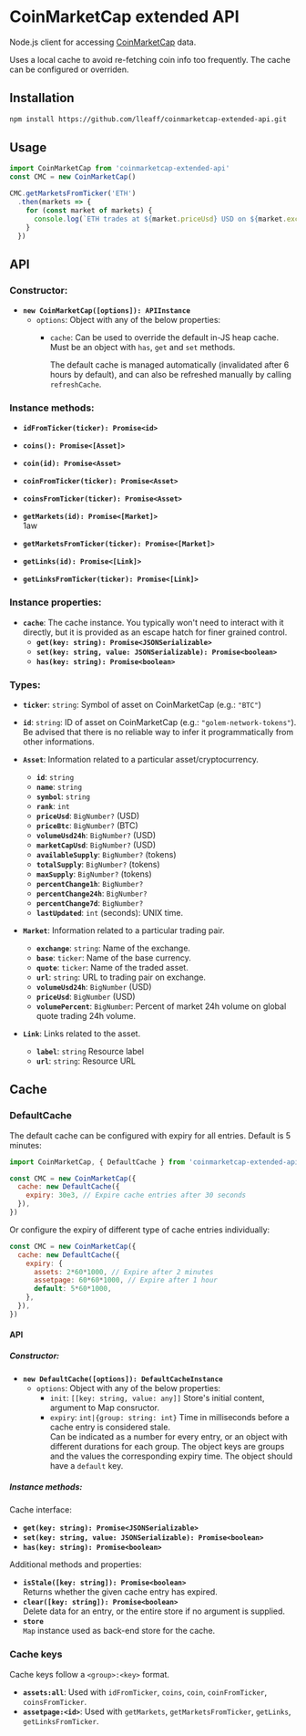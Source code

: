 # CoinMarketCap extended API

Node.js client for accessing [CoinMarketCap](https://coinmarketcap.com/) data.

Uses a local cache to avoid re-fetching coin info too frequently.
The cache can be configured or overriden.

## Installation

```sh
npm install https://github.com/lleaff/coinmarketcap-extended-api.git
```

## Usage

```javascript
import CoinMarketCap from 'coinmarketcap-extended-api'
const CMC = new CoinMarketCap()

CMC.getMarketsFromTicker('ETH')
  .then(markets => {
    for (const market of markets) {
      console.log(`ETH trades at ${market.priceUsd} USD on ${market.exchange}.`)
    }
  })
```

## API

### Constructor:

* **`new CoinMarketCap([options]): APIInstance`**  
  * `options`: Object with any of the below properties:  
    * `cache`: Can be used to override the default in-JS heap cache.  
               Must be an object with `has`, `get` and `set` methods.  

      The default cache is managed automatically (invalidated after 6 hours by default), and can also be refreshed manually by calling `refreshCache`.


### Instance methods:

* **`idFromTicker(ticker): Promise<id>`**  

* **`coins(): Promise<[Asset]>`**  

* **`coin(id): Promise<Asset>`**  

* **`coinFromTicker(ticker): Promise<Asset>`**  

* **`coinsFromTicker(ticker): Promise<Asset>`**  

* **`getMarkets(id): Promise<[Market]>`**  
1aw
* **`getMarketsFromTicker(ticker): Promise<[Market]>`**  

* **`getLinks(id): Promise<[Link]>`**  

* **`getLinksFromTicker(ticker): Promise<[Link]>`**  

### Instance properties:

* **`cache`**: The cache instance. You typically won't need to interact with it directly, but it is provided as an escape hatch for finer grained control.  
  * **`get(key: string): Promise<JSONSerializable>`**  
  * **`set(key: string, value: JSONSerializable): Promise<boolean>`**  
  * **`has(key: string): Promise<boolean>`**  

### Types:

* **`ticker`**: `string`: Symbol of asset on CoinMarketCap (e.g.: `"BTC"`)  

* **`id`**: `string`: ID of asset on CoinMarketCap (e.g.: `"golem-network-tokens"`). Be advised that there is no reliable way to infer it programmatically from other informations.  

* **`Asset`**: Information related to a particular asset/cryptocurrency.
  * **`id`**: `string`
  * **`name`**: `string`
  * **`symbol`**: `string`
  * **`rank`**: `int`
  * **`priceUsd`**: `BigNumber?` (USD)
  * **`priceBtc`**: `BigNumber?` (BTC)
  * **`volumeUsd24h`**: `BigNumber?` (USD)
  * **`marketCapUsd`**: `BigNumber?` (USD)
  * **`availableSupply`**: `BigNumber?` (tokens)
  * **`totalSupply`**: `BigNumber?` (tokens)
  * **`maxSupply`**: `BigNumber?` (tokens)
  * **`percentChange1h`**: `BigNumber?`
  * **`percentChange24h`**: `BigNumber?`
  * **`percentChange7d`**: `BigNumber?`
  * **`lastUpdated`**: `int` (seconds): UNIX time.

* **`Market`**: Information related to a particular trading pair.
  * **`exchange`**: `string`: Name of the exchange.
  * **`base`**: `ticker`: Name of the base currency.
  * **`quote`**: `ticker`: Name of the traded asset.
  * **`url`**: `string`: URL to trading pair on exchange.
  * **`volumeUsd24h`**: `BigNumber` (USD)
  * **`priceUsd`**: `BigNumber` (USD)
  * **`volumePercent`**: `BigNumber`: Percent of market 24h volume on global quote trading 24h volume.

* **`Link`**: Links related to the asset.
  * **`label`**: `string` Resource label
  * **`url`**: `string`: Resource URL

## Cache

### DefaultCache

The default cache can be configured with expiry for all entries. Default is 5 minutes: 

```javascript
import CoinMarketCap, { DefaultCache } from 'coinmarketcap-extended-api'

const CMC = new CoinMarketCap({
  cache: new DefaultCache({
    expiry: 30e3, // Expire cache entries after 30 seconds
  }),
})
```
Or configure the expiry of different type of cache entries individually: 

```javascript
const CMC = new CoinMarketCap({
  cache: new DefaultCache({
    expiry: {
      assets: 2*60*1000, // Expire after 2 minutes
      assetpage: 60*60*1000, // Expire after 1 hour
      default: 5*60*1000,
    },
  }),
})
```

#### API

##### Constructor:
* **`new DefaultCache([options]): DefaultCacheInstance`**  
  * `options`: Object with any of the below properties:  
    * `init`: `[[key: string, value: any]]` Store's initial content, argument to Map consructor.
    * `expiry`: `int|{group: string: int}` Time in milliseconds before a cache entry is considered stale.  
      Can be indicated as a number for every entry, or an object with different durations for each group.
      The object keys are groups and the values the corresponding expiry time. The object should have a `default` key.

##### Instance methods:

Cache interface:  

* **`get(key: string): Promise<JSONSerializable>`**  
* **`set(key: string, value: JSONSerializable): Promise<boolean>`**  
* **`has(key: string): Promise<boolean>`**  

Additional methods and properties:  

* **`isStale([key: string]): Promise<boolean>`**  
    Returns whether the given cache entry has expired.
* **`clear([key: string]): Promise<boolean>`**  
    Delete data for an entry, or the entire store if no argument is supplied.
* **`store`**  
    `Map` instance used as back-end store for the cache.


### Cache keys

Cache keys follow a `<group>:<key>` format.

* **`assets:all`**: Used with `idFromTicker`, `coins`, `coin`, `coinFromTicker`, `coinsFromTicker`.
* **`assetpage:<id>`**: Used with `getMarkets`, `getMarketsFromTicker`, `getLinks`, `getLinksFromTicker`.
